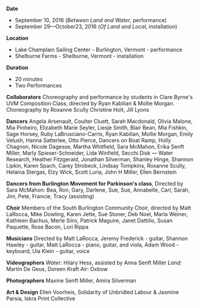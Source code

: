 **Date**
- September 10, 2016 (*Between Land and Water*, performance)  
- September 29—October23, 2016 (*Of Land and Local*, installation)

**Location**
- Lake Champlain Sailing Center - Burlington, Vermont - performance
- Shelburne Farms - Shelburne, Vermont - installation

**Duration**  
- 20 minutes
- Two Performances


**Collaborators** Choreography and performance by students in Clare Byrne's UVM Composition Class, directed by Ryan Kabilian & Mollie Morgan. Choreography by Roxanne Scully Christine Holt, Jill Lyons

**Dancers** Angela Arsenault, Coulter Cluett, Sarah Macdonald, Olivia Malone, Mia Pinheiro, Elizabeth Marie Seyler, Liesje Smith, Blair Bean, Mia Fishkin, Sage Horsey, Ruby LaBrusciano-Carris, Ryan Kabilian, Mollie Morgan, Emily Velush, Hanna Satterlee, Otto Pierce, Dancers on Boat Ramp, Holly Chagnon, Nicole Dagesse, Martha Whitfield, Sara McMahon, Erika Senft Miller, Marly Spieser-Schneider, Lida Winfield, Secchi Disk — Water Research, Heather Fitzgerald, Jonathan Silverman, Shanley Hinge, Shannon Lipkin, Karen Spach, Carey Strobeck, Lindsay Tompkins, Roxanne Scully, Helaina Stergas, Elzy Wick, Scott Luria, John H Miller, Ellen Bernstein

**Dancers from Burlington Movement for Parkinson's class**, Directed by Sara McMahon: Bea, Ron, Gary, Darlene, Sue, Sue, Annabelle, Carl, Sarah, Jim, Pete, Francie, Tracy (assisting)

**Choir** Members of the South Burlington Community Choir, directed by Matt LaRocca, Mike Dowling, Karen Jette, Sue Stoner, Deb Noel, Marla Weiner, Kathleen Bachus, Merle Siiro, Patrick Maguire, Janet Dattilio, Susan Paquette, Rose Bacon, Lori Rippa


**Musicians** Directed by Matt LaRocca, Jeremy Frederick - guitar, Shannon Hawley - guitar, Matt LaRocca - piano, guitar, and viola, Adam Wood - keyboard, Ula Klein - guitar, voice

**Videographers**  *Water:* Hilary Hess, assisted by Anna Senft Miller *Land:* Martin De Geus, Doreen Kraft *Air*: Oxbow

**Photographers** Maxine Senft Miller, Amira Silverman

**Art & Design** Ellen Voorheis, Solidarity of Unbridled Labour & Jasmine Parsia, Iskra Print Collective
